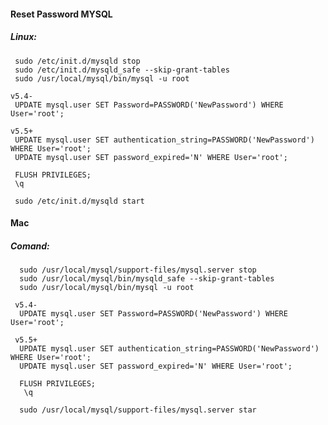 #### Reset Password MYSQL

##### Linux:

     sudo /etc/init.d/mysqld stop
     sudo /etc/init.d/mysqld_safe --skip-grant-tables
     sudo /usr/local/mysql/bin/mysql -u root

    v5.4-
     UPDATE mysql.user SET Password=PASSWORD('NewPassword') WHERE User='root';

    v5.5+
     UPDATE mysql.user SET authentication_string=PASSWORD('NewPassword') WHERE User='root';
     UPDATE mysql.user SET password_expired='N' WHERE User='root';
    
     FLUSH PRIVILEGES;
     \q

     sudo /etc/init.d/mysqld start

#### Mac

##### Comand:

      sudo /usr/local/mysql/support-files/mysql.server stop
      sudo /usr/local/mysql/bin/mysqld_safe --skip-grant-tables
      sudo /usr/local/mysql/bin/mysql -u root

     v5.4-
      UPDATE mysql.user SET Password=PASSWORD('NewPassword') WHERE User='root';

     v5.5+
      UPDATE mysql.user SET authentication_string=PASSWORD('NewPassword') WHERE User='root';
      UPDATE mysql.user SET password_expired='N' WHERE User='root';
      
      FLUSH PRIVILEGES;
       \q
      
      sudo /usr/local/mysql/support-files/mysql.server star





